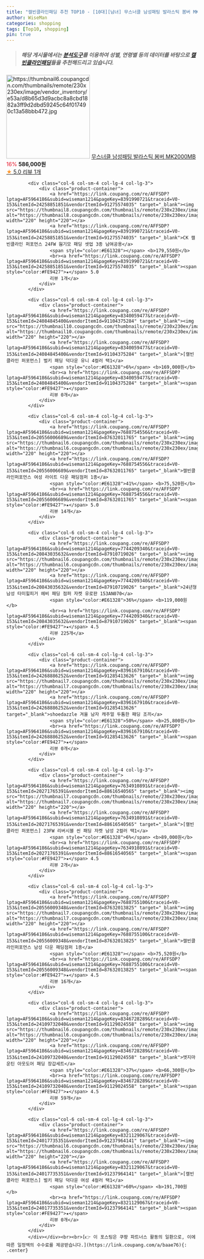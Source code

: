 ```yaml
---
title: "캘빈클라인패딩 추천 TOP10 - [10대][남녀] 무스너클 남성패팅 발라스틱 봄버 MK2000MB"
author: WiseMan
categories: shopping
tags: [Top10, shopping]
pin: true
---
```


> ##### 해당 게시물에서는 [**분석도구**](https://itemscout.io/)를 이용하여 **성별**, **연령별** 등의 데이터를 바탕으로 [**캘빈클라인패딩**](https://link.coupang.com/a/baae76)들을 추천해드리고 있습니다.
<div class="container"><div class="row">
            <div class="col-6 col-sm-4 col-lg-4 col-lg-3">
                <div class="product-container">
                    <a href="https://link.coupang.com/re/AFFSDP?lptag=AF5964186&subid=wiseman1214&pageKey=8380906774&traceid=V0-153&itemId=24219161153&vendorItemId=91233393478" target="_blank"><img src="https://thumbnail6.coupangcdn.com/thumbnails/remote/230x230ex/image/vendor_inventory/e53a/d8b65d3d9acbc8a8cbd1882a3ff9d2dbd59245c64f017490c13a58bbb472.jpg" alt="https://thumbnail6.coupangcdn.com/thumbnails/remote/230x230ex/image/vendor_inventory/e53a/d8b65d3d9acbc8a8cbd1882a3ff9d2dbd59245c64f017490c13a58bbb472.jpg" width="220" height="220"></a>
                    <a href="https://link.coupang.com/re/AFFSDP?lptag=AF5964186&subid=wiseman1214&pageKey=8380906774&traceid=V0-153&itemId=24219161153&vendorItemId=91233393478" target="_blank">무스너클 남성패팅 발라스틱 봄버 MK2000MB</a>
                    <span style="color:#E61328">16%</span> <b>586,000원</b>
                    <br><a href="https://link.coupang.com/re/AFFSDP?lptag=AF5964186&subid=wiseman1214&pageKey=8380906774&traceid=V0-153&itemId=24219161153&vendorItemId=91233393478" target="_blank"><span style="color:#FE9427">★</span> 5.0
                    리뷰 1개</a>
                </div>
            </div>
            
            <div class="col-6 col-sm-4 col-lg-4 col-lg-3">
                <div class="product-container">
                    <a href="https://link.coupang.com/re/AFFSDP?lptag=AF5964186&subid=wiseman1214&pageKey=8391990721&traceid=V0-153&itemId=24258851851&vendorItemId=91275574035" target="_blank"><img src="https://thumbnail8.coupangcdn.com/thumbnails/remote/230x230ex/image/vendor_inventory/da77/c4d36d5b503f9defa28550718ed5489bbe79cc9d3080fd690aecbea00a74.jpg" alt="https://thumbnail8.coupangcdn.com/thumbnails/remote/230x230ex/image/vendor_inventory/da77/c4d36d5b503f9defa28550718ed5489bbe79cc9d3080fd690aecbea00a74.jpg" width="220" height="220"></a>
                    <a href="https://link.coupang.com/re/AFFSDP?lptag=AF5964186&subid=wiseman1214&pageKey=8391990721&traceid=V0-153&itemId=24258851851&vendorItemId=91275574035" target="_blank">CK 캘빈클라인 퍼포먼스 24FW 웜기모 패딩 셋업 3종 남여공용</a>
                    <span style="color:#E61328"></span> <b>179,550원</b>
                    <br><a href="https://link.coupang.com/re/AFFSDP?lptag=AF5964186&subid=wiseman1214&pageKey=8391990721&traceid=V0-153&itemId=24258851851&vendorItemId=91275574035" target="_blank"><span style="color:#FE9427">★</span> 5.0
                    리뷰 1개</a>
                </div>
            </div>
            
            <div class="col-6 col-sm-4 col-lg-4 col-lg-3">
                <div class="product-container">
                    <a href="https://link.coupang.com/re/AFFSDP?lptag=AF5964186&subid=wiseman1214&pageKey=8340059477&traceid=V0-153&itemId=24084845400&vendorItemId=91104375284" target="_blank"><img src="https://thumbnail10.coupangcdn.com/thumbnails/remote/230x230ex/image/vendor_inventory/b993/9d1bf6566f906a9e7b1f0f6df29651ca23cc6949fd8151a4003d888dd4a2.jpg" alt="https://thumbnail10.coupangcdn.com/thumbnails/remote/230x230ex/image/vendor_inventory/b993/9d1bf6566f906a9e7b1f0f6df29651ca23cc6949fd8151a4003d888dd4a2.jpg" width="220" height="220"></a>
                    <a href="https://link.coupang.com/re/AFFSDP?lptag=AF5964186&subid=wiseman1214&pageKey=8340059477&traceid=V0-153&itemId=24084845400&vendorItemId=91104375284" target="_blank">[캘빈클라인 퍼포먼스] 벌키 패딩 덕다운 유니 4컬러 택1</a>
                    <span style="color:#E61328">6%</span> <b>169,000원</b>
                    <br><a href="https://link.coupang.com/re/AFFSDP?lptag=AF5964186&subid=wiseman1214&pageKey=8340059477&traceid=V0-153&itemId=24084845400&vendorItemId=91104375284" target="_blank"><span style="color:#FE9427">★</span> 
                    리뷰 0개</a>
                </div>
            </div>
            
            <div class="col-6 col-sm-4 col-lg-4 col-lg-3">
                <div class="product-container">
                    <a href="https://link.coupang.com/re/AFFSDP?lptag=AF5964186&subid=wiseman1214&pageKey=7688754556&traceid=V0-153&itemId=20556006689&vendorItemId=87632011765" target="_blank"><img src="https://thumbnail6.coupangcdn.com/thumbnails/remote/230x230ex/image/vendor_inventory/66d3/0a9e0b9067a93628eef0c16e598476d87141de40f8cc33c558a80f9484b7.jpg" alt="https://thumbnail6.coupangcdn.com/thumbnails/remote/230x230ex/image/vendor_inventory/66d3/0a9e0b9067a93628eef0c16e598476d87141de40f8cc33c558a80f9484b7.jpg" width="220" height="220"></a>
                    <a href="https://link.coupang.com/re/AFFSDP?lptag=AF5964186&subid=wiseman1214&pageKey=7688754556&traceid=V0-153&itemId=20556006689&vendorItemId=87632011765" target="_blank">캘빈클라인퍼포먼스 여성 라이트 다운 패딩점퍼 1종</a>
                    <span style="color:#E61328">41%</span> <b>75,520원</b>
                    <br><a href="https://link.coupang.com/re/AFFSDP?lptag=AF5964186&subid=wiseman1214&pageKey=7688754556&traceid=V0-153&itemId=20556006689&vendorItemId=87632011765" target="_blank"><span style="color:#FE9427">★</span> 5.0
                    리뷰 14개</a>
                </div>
            </div>
            
            <div class="col-6 col-sm-4 col-lg-4 col-lg-3">
                <div class="product-container">
                    <a href="https://link.coupang.com/re/AFFSDP?lptag=AF5964186&subid=wiseman1214&pageKey=7744209340&traceid=V0-153&itemId=20843035632&vendorItemId=87910719026" target="_blank"><img src="https://thumbnail6.coupangcdn.com/thumbnails/remote/230x230ex/image/vendor_inventory/481e/928411cab98d2d41d2e3f7ae688888bee8d5baa6da29075322771a36a817.jpg" alt="https://thumbnail6.coupangcdn.com/thumbnails/remote/230x230ex/image/vendor_inventory/481e/928411cab98d2d41d2e3f7ae688888bee8d5baa6da29075322771a36a817.jpg" width="220" height="220"></a>
                    <a href="https://link.coupang.com/re/AFFSDP?lptag=AF5964186&subid=wiseman1214&pageKey=7744209340&traceid=V0-153&itemId=20843035632&vendorItemId=87910719026" target="_blank">24년형 남성 타미힐피거 헤비 패딩 점퍼 자켓 유로판 153AN070</a>
                    <span style="color:#E61328">36%</span> <b>119,000원</b>
                    <br><a href="https://link.coupang.com/re/AFFSDP?lptag=AF5964186&subid=wiseman1214&pageKey=7744209340&traceid=V0-153&itemId=20843035632&vendorItemId=87910719026" target="_blank"><span style="color:#FE9427">★</span> 4.5
                    리뷰 225개</a>
                </div>
            </div>
            
            <div class="col-6 col-sm-4 col-lg-4 col-lg-3">
                <div class="product-container">
                    <a href="https://link.coupang.com/re/AFFSDP?lptag=AF5964186&subid=wiseman1214&pageKey=8396167910&traceid=V0-153&itemId=24268886252&vendorItemId=91285413626" target="_blank"><img src="https://thumbnail7.coupangcdn.com/thumbnails/remote/230x230ex/image/vendor_inventory/cc0d/67ce6ea8b9c06948406217076020b58ffa0cfc9cc7971e783881e7510ce5.png" alt="https://thumbnail7.coupangcdn.com/thumbnails/remote/230x230ex/image/vendor_inventory/cc0d/67ce6ea8b9c06948406217076020b58ffa0cfc9cc7971e783881e7510ce5.png" width="220" height="220"></a>
                    <a href="https://link.coupang.com/re/AFFSDP?lptag=AF5964186&subid=wiseman1214&pageKey=8396167910&traceid=V0-153&itemId=24268886252&vendorItemId=91285413626" target="_blank">shoedazzle 겨울 남자 캐주얼 두툼한 패딩 조끼</a>
                    <span style="color:#E61328">50%</span> <b>25,800원</b>
                    <br><a href="https://link.coupang.com/re/AFFSDP?lptag=AF5964186&subid=wiseman1214&pageKey=8396167910&traceid=V0-153&itemId=24268886252&vendorItemId=91285413626" target="_blank"><span style="color:#FE9427">★</span> 
                    리뷰 0개</a>
                </div>
            </div>
            
            <div class="col-6 col-sm-4 col-lg-4 col-lg-3">
                <div class="product-container">
                    <a href="https://link.coupang.com/re/AFFSDP?lptag=AF5964186&subid=wiseman1214&pageKey=7634910891&traceid=V0-153&itemId=20271765391&vendorItemId=88616540565" target="_blank"><img src="https://thumbnail7.coupangcdn.com/thumbnails/remote/230x230ex/image/vendor_inventory/a3cc/ae15b4a1df97829b011ce2b730192dba37d1d25ce4bc51edd8677be4cf67.jpg" alt="https://thumbnail7.coupangcdn.com/thumbnails/remote/230x230ex/image/vendor_inventory/a3cc/ae15b4a1df97829b011ce2b730192dba37d1d25ce4bc51edd8677be4cf67.jpg" width="220" height="220"></a>
                    <a href="https://link.coupang.com/re/AFFSDP?lptag=AF5964186&subid=wiseman1214&pageKey=7634910891&traceid=V0-153&itemId=20271765391&vendorItemId=88616540565" target="_blank">[캘빈클라인 퍼포먼스] 23FW 리버시블 씬 패딩 자켓 남성 2컬러 택1</a>
                    <span style="color:#E61328">6%</span> <b>89,000원</b>
                    <br><a href="https://link.coupang.com/re/AFFSDP?lptag=AF5964186&subid=wiseman1214&pageKey=7634910891&traceid=V0-153&itemId=20271765391&vendorItemId=88616540565" target="_blank"><span style="color:#FE9427">★</span> 4.5
                    리뷰 2개</a>
                </div>
            </div>
            
            <div class="col-6 col-sm-4 col-lg-4 col-lg-3">
                <div class="product-container">
                    <a href="https://link.coupang.com/re/AFFSDP?lptag=AF5964186&subid=wiseman1214&pageKey=7688755100&traceid=V0-153&itemId=20556009348&vendorItemId=87632013825" target="_blank"><img src="https://thumbnail7.coupangcdn.com/thumbnails/remote/230x230ex/image/vendor_inventory/8bd1/4e9b8744ad2e9de39e8aae76cbd0db9f78c3914c01dd69a2fe839a92d61d.jpg" alt="https://thumbnail7.coupangcdn.com/thumbnails/remote/230x230ex/image/vendor_inventory/8bd1/4e9b8744ad2e9de39e8aae76cbd0db9f78c3914c01dd69a2fe839a92d61d.jpg" width="220" height="220"></a>
                    <a href="https://link.coupang.com/re/AFFSDP?lptag=AF5964186&subid=wiseman1214&pageKey=7688755100&traceid=V0-153&itemId=20556009348&vendorItemId=87632013825" target="_blank">캘빈클라인퍼포먼스 남성 다운 패딩점퍼 1종</a>
                    <span style="color:#E61328"></span> <b>75,520원</b>
                    <br><a href="https://link.coupang.com/re/AFFSDP?lptag=AF5964186&subid=wiseman1214&pageKey=7688755100&traceid=V0-153&itemId=20556009348&vendorItemId=87632013825" target="_blank"><span style="color:#FE9427">★</span> 4.5
                    리뷰 16개</a>
                </div>
            </div>
            
            <div class="col-6 col-sm-4 col-lg-4 col-lg-3">
                <div class="product-container">
                    <a href="https://link.coupang.com/re/AFFSDP?lptag=AF5964186&subid=wiseman1214&pageKey=8346728289&traceid=V0-153&itemId=24109732040&vendorItemId=91129024558" target="_blank"><img src="https://thumbnail6.coupangcdn.com/thumbnails/remote/230x230ex/image/vendor_inventory/8be0/39aa2c1123e82d376a84ed76692de3425ca83bb2a555fe68ac4318a3f975.jpg" alt="https://thumbnail6.coupangcdn.com/thumbnails/remote/230x230ex/image/vendor_inventory/8be0/39aa2c1123e82d376a84ed76692de3425ca83bb2a555fe68ac4318a3f975.jpg" width="220" height="220"></a>
                    <a href="https://link.coupang.com/re/AFFSDP?lptag=AF5964186&subid=wiseman1214&pageKey=8346728289&traceid=V0-153&itemId=24109732040&vendorItemId=91129024558" target="_blank">엣지마운틴 아웃도어 패딩 장갑세트</a>
                    <span style="color:#E61328">37%</span> <b>66,300원</b>
                    <br><a href="https://link.coupang.com/re/AFFSDP?lptag=AF5964186&subid=wiseman1214&pageKey=8346728289&traceid=V0-153&itemId=24109732040&vendorItemId=91129024558" target="_blank"><span style="color:#FE9427">★</span> 4.5
                    리뷰 59개</a>
                </div>
            </div>
            
            <div class="col-6 col-sm-4 col-lg-4 col-lg-3">
                <div class="product-container">
                    <a href="https://link.coupang.com/re/AFFSDP?lptag=AF5964186&subid=wiseman1214&pageKey=8321129067&traceid=V0-153&itemId=24017735351&vendorItemId=91237964141" target="_blank"><img src="https://thumbnail6.coupangcdn.com/thumbnails/remote/230x230ex/image/vendor_inventory/399c/43f358ea844c7167517db945be2d654848b7036985e20717e17aa956a603.jpg" alt="https://thumbnail6.coupangcdn.com/thumbnails/remote/230x230ex/image/vendor_inventory/399c/43f358ea844c7167517db945be2d654848b7036985e20717e17aa956a603.jpg" width="220" height="220"></a>
                    <a href="https://link.coupang.com/re/AFFSDP?lptag=AF5964186&subid=wiseman1214&pageKey=8321129067&traceid=V0-153&itemId=24017735351&vendorItemId=91237964141" target="_blank">[캘빈클라인 퍼포먼스] 벌키 패딩 덕다운 여성 4컬러 택1</a>
                    <span style="color:#E61328">60%</span> <b>191,700원</b>
                    <br><a href="https://link.coupang.com/re/AFFSDP?lptag=AF5964186&subid=wiseman1214&pageKey=8321129067&traceid=V0-153&itemId=24017735351&vendorItemId=91237964141" target="_blank"><span style="color:#FE9427">★</span> 
                    리뷰 0개</a>
                </div>
            </div>
            </div></div><br><br>[👉 이 포스팅은 쿠팡 파트너스 활동의 일환으로, 이에 따른 일정액의 수수료를 제공받습니다.](https://link.coupang.com/a/baae76){: .center}
